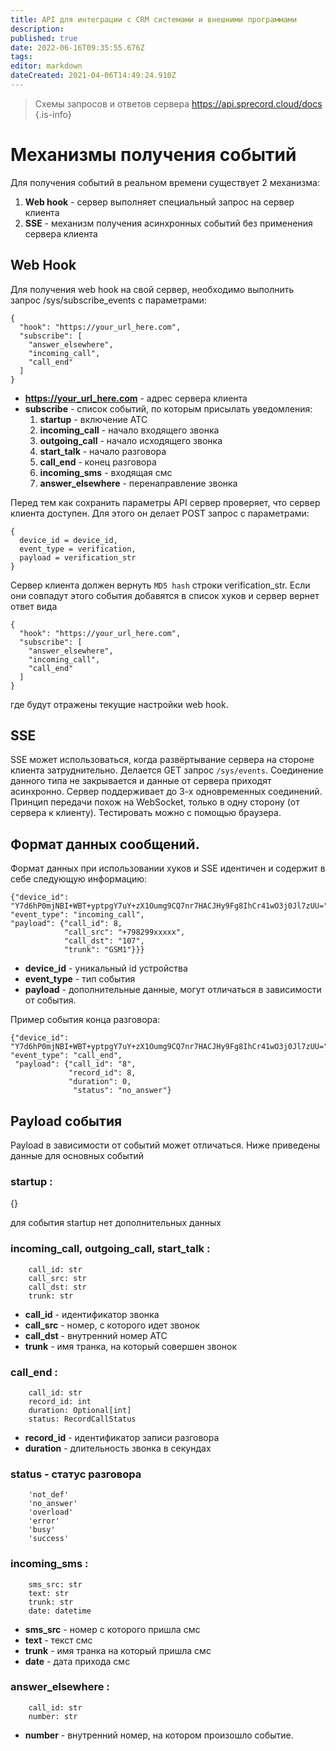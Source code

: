 ```yaml
---
title: API для интеграции с CRM системами и внешними программами
description: 
published: true
date: 2022-06-16T09:35:55.676Z
tags: 
editor: markdown
dateCreated: 2021-04-06T14:49:24.910Z
---
```


> Схемы запросов и ответов сервера https://api.sprecord.cloud/docs {.is-info}

# Механизмы получения событий

Для получения событий в реальном времени существует 2 механизма:
1. **Web hook** - сервер выполняет специальный запрос на сервер клиента
2. **SSE** - механизм получения асинхронных событий без применения сервера клиента

## Web Hook
Для получения web hook на свой сервер, необходимо выполнить запрос /sys/subscribe_events с параметрами:

```
{
  "hook": "https://your_url_here.com",
  "subscribe": [
    "answer_elsewhere",
    "incoming_call",
    "call_end"
  ]
}
```

- **https://your_url_here.com** - адрес сервера клиента
- **subscribe** - список событий, по которым присылать уведомления:
	1. **startup** - включение АТС 
	2. **incoming_call** - начало входящего звонка
	3. **outgoing_call** - начало исходящего звонка
	4. **start_talk**    - начало разговора
	5. **call_end**        - конец разговора
	6. **incoming_sms**  - входящая смс
	7. **answer_elsewhere** - перенаправление звонка

Перед тем как сохранить параметры API сервер проверяет, что сервер клиента доступен. Для этого он делает POST запрос c параметрами:

```
{
  device_id = device_id,
  event_type = verification,
  payload = verification_str
}
```
    
Сервер клиента должен вернуть `MD5 hash` строки verification_str. Если они совпадут этого события добавятся в список хуков и сервер вернет ответ вида 

```
{
  "hook": "https://your_url_here.com",
  "subscribe": [
    "answer_elsewhere",
    "incoming_call",
    "call_end"
  ]
}
```

где будут отражены текущие настройки web hook.

## SSE

SSE может использоваться, когда развёртывание сервера на стороне клиента затруднительно. Делается GET запрос `/sys/events`. Соединение данного типа не закрывается и данные от сервера приходят асинхронно. Сервер поддерживает до 3-х одновременных соединений. Принцип передачи похож на WebSocket, только в одну сторону (от сервера к клиенту). Тестировать можно с помощью браузера.

## Формат данных сообщений.

Формат данных при использовании хуков и SSE идентичен и содержит в себе следующую информацию:
```
{"device_id": "Y7d6hP0mjNBI+WBT+yptpgY7uY+zX1Oumg9CQ7nr7HACJHy9Fg8IhCr41wO3j0Jl7zUU=", "event_type": "incoming_call",
"payload": {"call_id": 8,
            "call_src": "+798299xxxxx",
            "call_dst": "107", 
            "trunk": "GSM1"}}}
```

- **device_id** - уникальный id устройства
- **event_type** - тип события
- **payload** - дополнительные данные, могут отличаться в зависимости от события.

Пример события конца разговора:
```
{"device_id": "Y7d6hP0mjNBI+WBT+yptpgY7uY+zX1Oumg9CQ7nr7HACJHy9Fg8IhCr41wO3j0Jl7zUU=", "event_type": "call_end",
 "payload": {"call_id": "8", 
             "record_id": 8,
             "duration": 0,
              "status": "no_answer"}
```

## Payload события

Payload в зависимости от событий может отличаться. Ниже приведены данные для основных событий

### startup :
{} 

для события startup нет дополнительных данных

### incoming_call,  outgoing_call, start_talk :
```
    call_id: str
    call_src: str
    call_dst: str
    trunk: str
```

- **call_id** - идентификатор звонка
- **call_src** - номер, с которого идет звонок
- **call_dst** - внутренний номер АТС
- **trunk** - имя транка, на который совершен звонок

### call_end :
```
    call_id: str
    record_id: int
    duration: Optional[int]
    status: RecordCallStatus
```

- **record_id**   - идентификатор записи разговора
- **duration** - длительность звонка в секундах

### status - статус разговора
```   
    'not_def'
    'no_answer'
    'overload'
    'error'
    'busy'
    'success'
```

### incoming_sms : 
```
    sms_src: str
    text: str
    trunk: str
    date: datetime
```

- **sms_src** - номер с которого пришла смс
- **text** - текст смс
- **trunk** -  имя транка на который пришла смс
- **date** - дата прихода смс


### answer_elsewhere :
```
    call_id: str
    number: str
```

- **number** - внутренний номер, на котором произошло событие.
